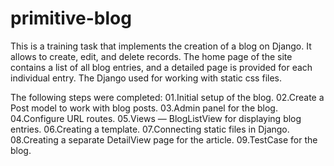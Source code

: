 # primitive-blog
This is a training task that implements the creation of a blog on Django. 
It allows to create, edit, and delete records.
The home page of the site contains a list of all blog entries, and a detailed page is provided for each individual entry.
The Django used for working with static css files.

The following steps were completed:
01.Initial setup of the blog. 
02.Create a Post model to work with blog posts. 
03.Admin panel for the blog. 
04.Configure URL routes. 
05.Views — BlogListView for displaying blog entries. 
06.Creating a template. 
07.Connecting static files in Django. 
08.Creating a separate DetailView page for the article. 
09.TestCase for the blog.
